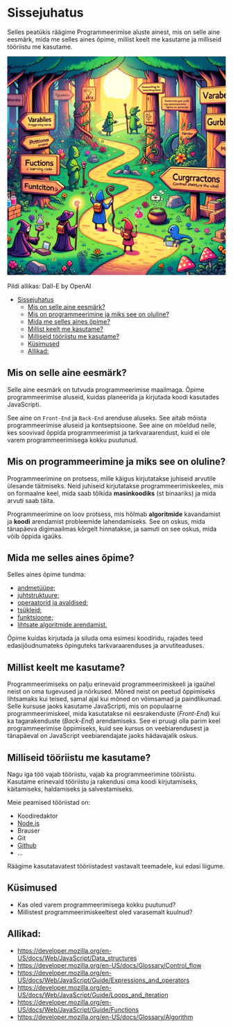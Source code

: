 # Sissejuhatus

Selles peatükis räägime Programmeerimise aluste ainest, mis on selle aine eesmärk, mida me selles aines õpime, millist keelt me kasutame ja milliseid tööriistu me kasutame.

![Sissejuhatus](Introduction-To-Programming.webp)

Pildi allikas: Dall-E by OpenAI

- [Sissejuhatus](#sissejuhatus)
  - [Mis on selle aine eesmärk?](#mis-on-selle-aine-eesmärk)
  - [Mis on programmeerimine ja miks see on oluline?](#mis-on-programmeerimine-ja-miks-see-on-oluline)
  - [Mida me selles aines õpime?](#mida-me-selles-aines-õpime)
  - [Millist keelt me kasutame?](#millist-keelt-me-kasutame)
  - [Milliseid tööriistu me kasutame?](#milliseid-tööriistu-me-kasutame)
  - [Küsimused](#küsimused)
  - [Allikad:](#allikad)

## Mis on selle aine eesmärk?

Selle aine eesmärk on tutvuda programmeerimise maailmaga. Õpime programmeerimise aluseid, kuidas planeerida ja kirjutada koodi kasutades JavaScripti.

See aine on `Front-End` ja `Back-End` arenduse aluseks. See aitab mõista programmeerimise aluseid ja kontseptsioone. See aine on mõeldud neile, kes soovivad õppida programmeerimist ja tarkvaraarendust, kuid ei ole varem programmeerimisega kokku puutunud.

## Mis on programmeerimine ja miks see on oluline?

Programmeerimine on protsess, mille käigus kirjutatakse juhiseid arvutile ülesande täitmiseks. Neid juhiseid kirjutatakse programmeerimiskeeles, mis on formaalne keel, mida saab tõlkida **masinkoodiks** (st binaariks) ja mida arvuti saab täita.

Programmeerimine on loov protsess, mis hõlmab **algoritmide** kavandamist ja **koodi** arendamist probleemide lahendamiseks. See on oskus, mida tänapäeva digimaailmas kõrgelt hinnatakse, ja samuti on see oskus, mida võib õppida igaüks.

## Mida me selles aines õpime?

Selles aines õpime tundma:

- [andmetüüpe;](../Data-Types/README.md)
- [juhtstruktuure;](../Conditionals/README.md)
- [operaatorid ja avaldised;](../Operators/README.md)
- [tsükleid;](../Loops/README.md)
- [funktsioone;](../Functions/README.md)
- [lihtsate algoritmide arendamist.](../Algorithms/README.md)

Õpime kuidas kirjutada ja siluda oma esimesi koodiridu, rajades teed edasijõudnumateks õpinguteks tarkvaraarenduses ja arvutiteaduses.

## Millist keelt me kasutame?

Programmeerimiseks on palju erinevaid programmeerimiskeeli ja igaühel neist on oma tugevused ja nõrkused. Mõned neist on peetud õppimiseks lihtsamaks kui teised, samal ajal kui mõned on võimsamad ja paindlikumad. Selle kursuse jaoks kasutame JavaScripti, mis on populaarne programmeerimiskeel, mida kasutatakse nii eesrakenduste (_Front-End_) kui ka tagarakenduste (_Back-End_) arendamiseks. See ei pruugi olla parim keel programmeerimise õppimiseks, kuid see kursus on veebiarendusest ja tänapäeval on JavaScript veebiarendajate jaoks hädavajalik oskus.

## Milliseid tööriistu me kasutame?

Nagu iga töö vajab tööriistu, vajab ka programmeerimine tööriistu. Kasutame erinevaid tööriistu ja rakendusi oma koodi kirjutamiseks, käitamiseks, haldamiseks ja salvestamiseks.

Meie peamised tööriistad on:

- Koodiredaktor
- [Node.js](https://nodejs.org/en)
- Brauser
- Git
- [Github](https://github.com/)
- ...

Räägime kasutatavatest tööriistadest vastavalt teemadele, kui edasi liigume.

## Küsimused

- Kas oled varem programmeerimisega kokku puutunud?
- Millistest programmeerimiskeeltest oled varasemalt kuulnud?

## Allikad:

- https://developer.mozilla.org/en-US/docs/Web/JavaScript/Data_structures
- https://developer.mozilla.org/en-US/docs/Glossary/Control_flow
- https://developer.mozilla.org/en-US/docs/Web/JavaScript/Guide/Expressions_and_operators
- https://developer.mozilla.org/en-US/docs/Web/JavaScript/Guide/Loops_and_iteration
- https://developer.mozilla.org/en-US/docs/Web/JavaScript/Guide/Functions
- https://developer.mozilla.org/en-US/docs/Glossary/Algorithm
